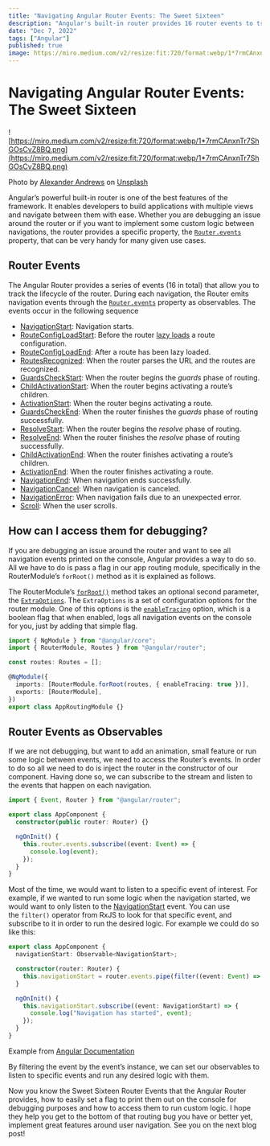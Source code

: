 ```yaml
---
title: "Navigating Angular Router Events: The Sweet Sixteen"
description: "Angular's built-in router provides 16 router events to track its lifecycle"
date: "Dec 7, 2022"
tags: ["Angular"]
published: true
image: https://miro.medium.com/v2/resize:fit:720/format:webp/1*7rmCAnxnTr7ShGOsCvZ8BQ.png
---
```


# Navigating Angular Router Events: The Sweet Sixteen

![https://miro.medium.com/v2/resize:fit:720/format:webp/1*7rmCAnxnTr7ShGOsCvZ8BQ.png](https://miro.medium.com/v2/resize:fit:720/format:webp/1*7rmCAnxnTr7ShGOsCvZ8BQ.png)

<span>Photo by [Alexander Andrews](https://unsplash.com/@alex_andrews) on [Unsplash](https://unsplash.com/)</span>

Angular’s powerful built-in router is one of the best features of the framework. It enables developers to build applications with multiple views and navigate between them with ease. Whether you are debugging an issue around the router or if you want to implement some custom logic between navigations, the router provides a specific property, the <a href="https://angular.io/api/router/Router#events">`Router.events`</a> property, that can be very handy for many given use cases.

## Router Events

The Angular Router provides a series of events (16 in total) that allow you to track the lifecycle of the router. During each navigation, the Router emits navigation events through the <a href="https://angular.io/api/router/Router#events">`Router.events`</a> property as observables. The events occur in the following sequence

- [NavigationStart](https://angular.io/api/router/NavigationStart): Navigation starts.
- [RouteConfigLoadStart](https://angular.io/api/router/RouteConfigLoadStart): Before the router [lazy loads](https://angular.io/guide/router#lazy-loading) a route configuration.
- [RouteConfigLoadEnd](https://angular.io/api/router/RouteConfigLoadEnd): After a route has been lazy loaded.
- [RoutesRecognized](https://angular.io/api/router/RoutesRecognized): When the router parses the URL and the routes are recognized.
- [GuardsCheckStart](https://angular.io/api/router/GuardsCheckStart): When the router begins the *guards* phase of routing.
- [ChildActivationStart](https://angular.io/api/router/ChildActivationStart): When the router begins activating a route’s children.
- [ActivationStart](https://angular.io/api/router/ActivationStart): When the router begins activating a route.
- [GuardsCheckEnd](https://angular.io/api/router/GuardsCheckEnd): When the router finishes the *guards* phase of routing successfully.
- [ResolveStart](https://angular.io/api/router/ResolveStart): When the router begins the *resolve* phase of routing.
- [ResolveEnd](https://angular.io/api/router/ResolveEnd): When the router finishes the *resolve* phase of routing successfully.
- [ChildActivationEnd](https://angular.io/api/router/ChildActivationEnd): When the router finishes activating a route’s children.
- [ActivationEnd](https://angular.io/api/router/ActivationEnd): When the router finishes activating a route.
- [NavigationEnd](https://angular.io/api/router/NavigationEnd): When navigation ends successfully.
- [NavigationCancel](https://angular.io/api/router/NavigationCancel): When navigation is canceled.
- [NavigationError](https://angular.io/api/router/NavigationError): When navigation fails due to an unexpected error.
- [Scroll](https://angular.io/api/router/Scroll): When the user scrolls.

## **How can I access them for debugging?**

If you are debugging an issue around the router and want to see all navigation events printed on the console, Angular provides a way to do so. All we have to do is pass a flag in our app routing module, specifically in the RouterModule’s `forRoot()` method as it is explained as follows.

The RouterModule’s <a href="https://angular.io/api/router/RouterModule#forroot">`forRoot()`</a> method takes an optional second parameter, the <a href="https://angular.io/api/router/ExtraOptions">`ExtraOptions`</a>. The `ExtraOptions` is a set of configuration options for the router module. One of this options is the <a href="https://angular.io/api/router/ExtraOptions#enableTracing">`enableTracing`</a> option, which is a boolean flag that when enabled, logs all navigation events on the console for you, just by adding that simple flag.

```typescript
import { NgModule } from "@angular/core";
import { RouterModule, Routes } from "@angular/router";

const routes: Routes = [];

@NgModule({
  imports: [RouterModule.forRoot(routes, { enableTracing: true })],
  exports: [RouterModule],
})
export class AppRoutingModule {}
```

## Router Events as Observables

If we are not debugging, but want to add an animation, small feature or run some logic between events, we need to access the Router’s events. In order to do so all we need to do is inject the router in the constructor of our component. Having done so, we can subscribe to the stream and listen to the events that happen on each navigation.

```typescript
import { Event, Router } from "@angular/router";

export class AppComponent {
  constructor(public router: Router) {}

  ngOnInit() {
    this.router.events.subscribe((event: Event) => {
      console.log(event);
    });
  }
}
```

Most of the time, we would want to listen to a specific event of interest. For example, if we wanted to run some logic when the navigation started, we would want to only listen to the [NavigationStart](https://angular.io/api/router/NavigationStart) event. You can use the `filter()` operator from RxJS to look for that specific event, and subscribe to it in order to run the desired logic. For example we could do so like this:

```typescript
export class AppComponent {
  navigationStart: Observable<NavigationStart>;

  constructor(router: Router) {
    this.navigationStart = router.events.pipe(filter((event: Event) => event instanceof NavigationStart)) as Observable<NavigationStart>;
  }

  ngOnInit() {
    this.navigationStart.subscribe((event: NavigationStart) => {
      console.log("Navigation has started", event);
    });
  }
}
```

<span>Example from [Angular Documentation](https://angular.io/guide/observables-in-angular#router)</span>

By filtering the event by the event’s instance, we can set our observables to listen to specific events and run any desired logic with them.

Now you know the Sweet Sixteen Router Events that the Angular Router provides, how to easily set a flag to print them out on the console for debugging purposes and how to access them to run custom logic. I hope they help you get to the bottom of that routing bug you have or better yet, implement great features around user navigation. See you on the next blog post!
